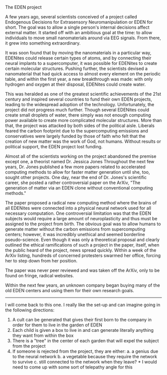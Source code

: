 The EDEN project


A few years ago, several scientists conceived of a project called Endogenous Decisions for Extrasensory Neuromanipulation or EDEN for short.
The goal was to allow a single person's internal decisions affect external matter.
It started off with an ambitious goal at the time: to allow individuals to move small nanomaterials around via EEG signals.
From there, it grew into something extraordinary.

It was soon found that by moving the nanomaterials in a particular way, EDENites could release certain types of atoms, and by connecting their neural implants to a supercomputer, it was possible for EDENites to create certain molecular structures.
Pushing further, the scientists devised a nanomaterial that had quick access to almost every element on the periodic table, and within the first year, a new breakthrough was made: with only hydrogen and oxygen at their disposal, EDENites could create water.

This was heralded as one of the greatest scientific achievements of the 21st century and inspired several countries to fund their own EDEN projects, leading to the widespread adoption of the technology.
Unfortunately, the project did not progress much further.
Though several EDENites could create small droplets of water, there simply was not enough computing power available to create more complicated molecular structures.
More than that, the project was attacked by both sides of the political aisle.
Liberals feared the carbon footprint due to the supercomputing emissions and conservatives were largely funded by those of faith who felt that the creation of new matter was the work of God, not humans.
Without results or political support, the EDEN project lost funding.

Almost all of the scientists working on the project abandoned the premise except one, a theorist named Dr. Jessica Jones
Throughout the next few years, Dr. Jones published a few more papers related to accelerated computing methods to allow for faster matter generation until she, too, sought other projects.
One day, near the end of Dr. Jones's scientific career, she posted a rather controversial paper on the ArXiv, "The generation of matter via an EDEN clone without conventional computing methods."

The paper proposed a radical new computing method where the brains of all EDENites were connected into a physical neural network used for all necessary computation.
One controversial limitation was that the EDEN subjects would require a large amount of neuroplasticity and thus must be assigned to the project from birth.
The obvious goal was to allow humans to generate matter without the carbon emissions from supercomputing centers; however, it was incredibly unethical and seemed borderline pseudo-science.
Even though it was only a theoretical proposal and clearly outlined the ethical ramifications of such a project in the paper, itself, when the public heard of the project, news spread quickly.
Within a week of the ArXiv listing, hundreds of concerned protesters swarmed her office, forcing her to step down from her position.

The paper was never peer reviewed and was taken off the ArXiv, only to be found on fringe, radical websites.

Within the next few years, an unknown company began buying many of the old EDEN centers and using them for their own research goals.

---

I will come back to this one.
I really like the set-up and can imagine going in the following directions:
1. A cult can be generated that gives their first born to the company in order for them to live in the garden of EDEN
2. Each child is given a box to live in and can generate literally anything they want from within the box
3. There is a "tree" in the center of each garden that will expel the subject from the project
4. If someone is rejected from the project, they are either:
	a. a genius due to the neural network
	b. a vegetable because they require the network to survive
	c. still connected to the network when they leave?
		* I would need to come up with some sort of telepathy angle for this

